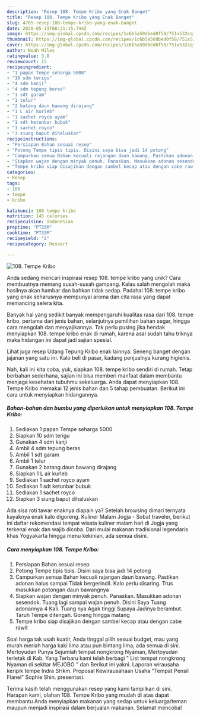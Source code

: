 ```yaml
---
description: "Resep 108. Tempe Kribo yang Enak Banget"
title: "Resep 108. Tempe Kribo yang Enak Banget"
slug: 4765-resep-108-tempe-kribo-yang-enak-banget
date: 2020-05-19T08:21:15.744Z
image: https://img-global.cpcdn.com/recipes/1c6b5a50dbed0f58/751x532cq70/108-tempe-kribo-foto-resep-utama.jpg
thumbnail: https://img-global.cpcdn.com/recipes/1c6b5a50dbed0f58/751x532cq70/108-tempe-kribo-foto-resep-utama.jpg
cover: https://img-global.cpcdn.com/recipes/1c6b5a50dbed0f58/751x532cq70/108-tempe-kribo-foto-resep-utama.jpg
author: Noah Miles
ratingvalue: 3.8
reviewcount: 15
recipeingredient:
- "1 papan Tempe seharga 5000"
- "10 sdm terigu"
- "4 sdm kanji"
- "4 sdm tepung beras"
- "1 sdt garam"
- "1 telur"
- "2 batang daun bawang dirajang"
- "1 L air kurleb"
- "1 sachet royco ayam"
- "1 sdt ketunbar bubuk"
- "1 sachet royco"
- "3 siung baput dihaluskan"
recipeinstructions:
- "Persiapan Bahan sesuai resep"
- "Potong Tempe tipis tipis. Disini saya bisa jadi 14 potong"
- "Campurkan semua Bahan kecuali rajangan daun bawang. Pastikan adonan halus sampai Tidak bergerindil. Kalo perlu disaring. Trus masukkan potongan daun bawangnya"
- "Siapkan wajan dengan minyak penuh. Panaskan. Masukkan adonan sesendok. Tuang lagi sampai wajan penuh. Disini Saya Tuang adonannya 4 Kali. Tuang nya Agak tinggi Supaya Jadinya berambut. Taruh Tempe ditengah. Goreng hingga matang"
- "Tempe kribo siap disajikan dengan sambel kecap atau dengan cabe rawit"
categories:
- Resep
tags:
- 108
- tempe
- kribo

katakunci: 108 tempe kribo 
nutrition: 145 calories
recipecuisine: Indonesian
preptime: "PT25M"
cooktime: "PT33M"
recipeyield: "2"
recipecategory: Dessert

---
```



![108. Tempe Kribo](https://img-global.cpcdn.com/recipes/1c6b5a50dbed0f58/751x532cq70/108-tempe-kribo-foto-resep-utama.jpg)

Anda sedang mencari inspirasi resep 108. tempe kribo yang unik? Cara membuatnya memang susah-susah gampang. Kalau salah mengolah maka hasilnya akan hambar dan bahkan tidak sedap. Padahal 108. tempe kribo yang enak seharusnya mempunyai aroma dan cita rasa yang dapat memancing selera kita.

Banyak hal yang sedikit banyak mempengaruhi kualitas rasa dari 108. tempe kribo, pertama dari jenis bahan, selanjutnya pemilihan bahan segar, hingga cara mengolah dan menyajikannya. Tak perlu pusing jika hendak menyiapkan 108. tempe kribo enak di rumah, karena asal sudah tahu triknya maka hidangan ini dapat jadi sajian spesial.

Lihat juga resep Udang Tepung Kribo enak lainnya. Seneng banget dengan jajanan yang satu ini. Kalo beli di pasar, kadang penjualnya kurang higienis.


Nah, kali ini kita coba, yuk, siapkan 108. tempe kribo sendiri di rumah. Tetap berbahan sederhana, sajian ini bisa memberi manfaat dalam membantu menjaga kesehatan tubuhmu sekeluarga. Anda dapat menyiapkan 108. Tempe Kribo memakai 12 jenis bahan dan 5 tahap pembuatan. Berikut ini cara untuk menyiapkan hidangannya.

<!--inarticleads1-->

##### Bahan-bahan dan bumbu yang diperlukan untuk menyiapkan 108. Tempe Kribo:

1. Sediakan 1 papan Tempe seharga 5000
1. Siapkan 10 sdm terigu
1. Gunakan 4 sdm kanji
1. Ambil 4 sdm tepung beras
1. Ambil 1 sdt garam
1. Ambil 1 telur
1. Gunakan 2 batang daun bawang dirajang
1. Siapkan 1 L air kurleb
1. Sediakan 1 sachet royco ayam
1. Sediakan 1 sdt ketunbar bubuk
1. Sediakan 1 sachet royco
1. Siapkan 3 siung baput dihaluskan


Ada sisa roti tawar enaknya diapain ya? Setelah browsing dimari ternyata kayaknya enak kalo digoreng. Kuliner Malam Jogja - Sobat traveler, berikut ini daftar rekomendasi tempat wisata kuliner malam hari di Jogja yang terkenal enak dan wajib dicoba. Dari mulai makanan tradisional legendaris khas Yogyakarta hingga menu kekinian, ada semua disini. 

<!--inarticleads2-->

##### Cara menyiapkan 108. Tempe Kribo:

1. Persiapan Bahan sesuai resep
1. Potong Tempe tipis tipis. Disini saya bisa jadi 14 potong
1. Campurkan semua Bahan kecuali rajangan daun bawang. Pastikan adonan halus sampai Tidak bergerindil. Kalo perlu disaring. Trus masukkan potongan daun bawangnya
1. Siapkan wajan dengan minyak penuh. Panaskan. Masukkan adonan sesendok. Tuang lagi sampai wajan penuh. Disini Saya Tuang adonannya 4 Kali. Tuang nya Agak tinggi Supaya Jadinya berambut. Taruh Tempe ditengah. Goreng hingga matang
1. Tempe kribo siap disajikan dengan sambel kecap atau dengan cabe rawit


Soal harga tak usah kuatir, Anda tinggal pilih sesuai budget, mau yang murah meriah harga kaki lima atau pun bintang lima, ada semua di sini. Mertoyudan Punya Sejumlah tempat nongkrong Nyaman, Mertoyudan terletak di Kab. Yang Terbaru kami telah berbagi &#34; List tempat nongkrong Nyaman di sekitar MEJOBO &#34; dan Berikut ini yakni. Laporan wirausaha keripik tempe Indra SHkm. Proposal Kewirausahaan Usaha &#34;Tempat Pensil Flanel&#34; Sophie Shin. presentasi. 

Terima kasih telah menggunakan resep yang kami tampilkan di sini. Harapan kami, olahan 108. Tempe Kribo yang mudah di atas dapat membantu Anda menyiapkan makanan yang sedap untuk keluarga/teman maupun menjadi inspirasi dalam berjualan makanan. Selamat mencoba!
